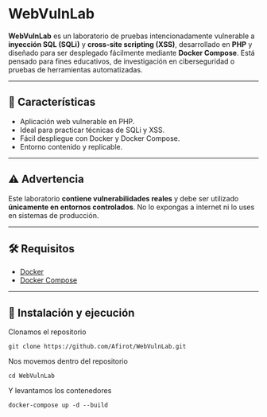 # WebVulnLab

**WebVulnLab** es un laboratorio de pruebas intencionadamente vulnerable a **inyección SQL (SQLi)** y **cross-site scripting (XSS)**, desarrollado en **PHP** y diseñado para ser desplegado fácilmente mediante **Docker Compose**. Está pensado para fines educativos, de investigación en ciberseguridad o pruebas de herramientas automatizadas.

---

## 🚀 Características

- Aplicación web vulnerable en PHP.
- Ideal para practicar técnicas de SQLi y XSS.
- Fácil despliegue con Docker y Docker Compose.
- Entorno contenido y replicable.

---

## ⚠️ Advertencia

Este laboratorio **contiene vulnerabilidades reales** y debe ser utilizado **únicamente en entornos controlados**. No lo expongas a internet ni lo uses en sistemas de producción.

---

## 🛠️ Requisitos

- [Docker](https://www.docker.com/)
- [Docker Compose](https://docs.docker.com/compose/)

---

## 🧪 Instalación y ejecución

Clonamos el repositorio

```git clone https://github.com/Afirot/WebVulnLab.git```

Nos movemos dentro del repositorio

```cd WebVulnLab```

Y levantamos los contenedores

```docker-compose up -d --build```
